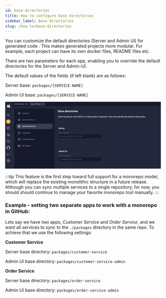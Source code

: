 ```yaml
---
id: base-directories
title: How to configure base directories 
sidebar_label: Base Directories
slug: /how-to/base-directories 
---
```


You can customize the default directories (Server and Admin UI) for generated code . This makes generated projects more modular. For example, each project can have its own docker files, README files etc.

There are two parameters for each app, enabling you to override the default directories for the Server and Admin-UI. 

The default values of the fields (if left blank) are as follows: 

Server base: `packages/[SERVICE-NAME]`

Admin UI base: `packages/[SERVICE-NAME]`



![](../how-to/assets/base-directories.png)

:::tip
This feature is the first step toward full support for a monorepo model, which will replace the existing monolithic structure in a future release.  Although you can sync multiple services to a single repository, for now, you should should continue to manage your favorite monorepo tool manually.
::: 



### Example - setting two separate apps to work with a monorepo in GitHub:

Lets say we have two apps, _Customer Service_ and _Order Service_, and we want all services to sync to the `./packages` directory in the same repo. To achieve that we use the following settings: 

**Customer Service**

Server base directory: `packages/customer-service`

Admin UI base directory: `packages/customer-service-admin`

**Order Service**

Server base directory: `packages/order-service`

Admin UI base directory: `packages/order-service-admin`